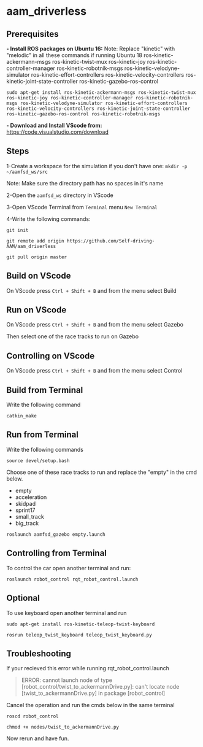 # aam_driverless

## Prerequisites
<b>- Install ROS packages on Ubuntu 16:</b>
Note: Replace "kinetic" with "melodic" in all these commands if running Ubuntu 18
ros-kinetic-ackermann-msgs
ros-kinetic-twist-mux
ros-kinetic-joy
ros-kinetic-controller-manager
ros-kinetic-robotnik-msgs
ros-kinetic-velodyne-simulator
ros-kinetic-effort-controllers
ros-kinetic-velocity-controllers
ros-kinetic-joint-state-controller
ros-kinetic-gazebo-ros-control


```
sudo apt-get install ros-kinetic-ackermann-msgs ros-kinetic-twist-mux ros-kinetic-joy ros-kinetic-controller-manager ros-kinetic-robotnik-msgs ros-kinetic-velodyne-simulator ros-kinetic-effort-controllers ros-kinetic-velocity-controllers ros-kinetic-joint-state-controller ros-kinetic-gazebo-ros-control ros-kinetic-robotnik-msgs
```

<b>- Download and Install VScode from:</b> https://code.visualstudio.com/download

## Steps
1-Create a workspace for the simulation if you don't have one:
```mkdir -p ~/aamfsd_ws/src```

Note: Make sure the directory path has no spaces in it's name

2-Open the `aamfsd_ws` directory in VScode

3-Open VScode Terminal from `Terminal` menu `New Terminal`

4-Write the following commands:


```git init```

```git remote add origin https://github.com/Self-driving-AAM/aam_driverless```

```git pull origin master```


## Build on VScode
On VScode press `Ctrl + Shift + B` and from the menu select Build

## Run on VScode
On VScode press `Ctrl + Shift + B` and from the menu select Gazebo

Then select one of the race tracks to run on Gazebo

## Controlling on VScode
On VScode press `Ctrl + Shift + B` and from the menu select Control

## Build from Terminal
Write the following command


```catkin_make```


## Run from Terminal
Write the following commands


```source devel/setup.bash```


Choose one of these race tracks to run and replace the "empty" in the cmd below.
- empty
- acceleration
- skidpad
- sprint17
- small_track
- big_track


```roslaunch aamfsd_gazebo empty.launch ```


## Controlling from Terminal
To control the car open another terminal and run:


```roslaunch robot_control rqt_robot_control.launch```


## Optional
To use keyboard open another terminal and run


```sudo apt-get install ros-kinetic-teleop-twist-keyboard```

```rosrun teleop_twist_keyboard teleop_twist_keyboard.py```


## Troubleshooting
If your recieved this error while running rqt_robot_control.launch


>ERROR: cannot launch node of type [robot_control/twist_to_ackermannDrive.py]: can't locate node [twist_to_ackermannDrive.py] in package [robot_control]


Cancel the operation and run the cmds below in the same terminal


```roscd robot_control```

```chmod +x nodes/twist_to_ackermannDrive.py```


Now rerun and have fun.